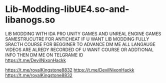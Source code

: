 # Lib-Modding-libUE4.so-and-libanogs.so
LIB MODDING WITH IDA PRO  UNITY GAMES AND UNREAL ENGINE GAMES SAMESTRUCUTRE FOR ANTICHEAT
IF U WANT LIB MODDING FULLY SRACTH COURSE FOR BEGGINER TO ADVANCE DM ME ALL LANGAUGE VIDEOS ARE ALREDY RECORDED
OF U WANT COURSE OR ADDTIONAL INFO THEN DM ME ON TELGRAME ID  
https://t.me/DevilNixonHackk 

https://t.me/royalKingstone8832
https://t.me/DevilNixonHackk
https://t.me/royalKingstone8832
